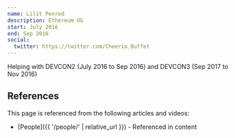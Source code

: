 ```yaml
---
name: Lilit Penrod
description: Ethereum OG
start: July 2016
end: Sep 2016
social:
  twitter: https://twitter.com/Cheerio_Buffet
---
```

Helping with DEVCON2 (July 2016 to Sep 2016) and DEVCON3 (Sep 2017 to Nov 2016)


## References

This page is referenced from the following articles and videos:

- [People]({{ '/people/' | relative_url }}) - Referenced in content